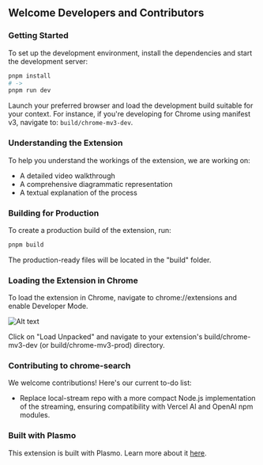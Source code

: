 ## Welcome Developers and Contributors

### Getting Started

To set up the development environment, install the dependencies and start the development server:

```bash
pnpm install
# ->
pnpm run dev
```

Launch your preferred browser and load the development build suitable for your context. For instance, if you're developing for Chrome using manifest v3, navigate to: `build/chrome-mv3-dev`.

### Understanding the Extension

To help you understand the workings of the extension, we are working on:

- A detailed video walkthrough
- A comprehensive diagrammatic representation
- A textual explanation of the process

### Building for Production

To create a production build of the extension, run:

```bash
pnpm build
```

The production-ready files will be located in the "build" folder.

### Loading the Extension in Chrome

To load the extension in Chrome, navigate to chrome://extensions and enable Developer Mode.

![Alt text](image.png)

Click on "Load Unpacked" and navigate to your extension's build/chrome-mv3-dev (or build/chrome-mv3-prod) directory.

### Contributing to chrome-search

We welcome contributions! Here's our current to-do list:

- Replace local-stream repo with a more compact Node.js implementation of the streaming, ensuring compatibility with Vercel AI and OpenAI npm modules.

### Built with Plasmo

This extension is built with Plasmo. Learn more about it [here](https://docs.plasmo.com/).
